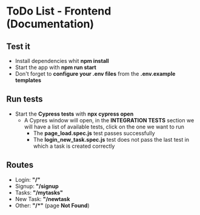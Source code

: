 # __ToDo List - Frontend__ (Documentation)

## __Test it__
- Install dependencies whit __npm install__
- Start the app with __npm run start__
- Don't forget to __configure your .env files__ from the __.env.example templates__

## __Run tests__
- Start the __Cypress tests__ with __npx cypress open__
  - A Cypres window will open, in the __INTEGRATION TESTS__ section we will have a list of available tests, click on the one we want to run
    - The __page_load.spec.js__ test passes successfully
    - The __login_new_task.spec.js__ test does not pass the last test in which a task is created correctly

## __Routes__
- Login: __"/"__
- Signup: __"/signup__
- Tasks: __"/mytasks"__
- New Task: __"/newtask__
- Other: __"/*"__ (page __Not Found__)
